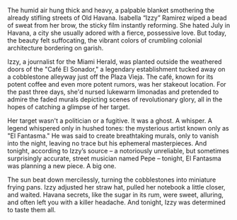 The humid air hung thick and heavy, a palpable blanket smothering the already stifling streets of Old Havana. Isabella “Izzy” Ramirez wiped a bead of sweat from her brow, the sticky film instantly reforming. She hated July in Havana, a city she usually adored with a fierce, possessive love. But today, the beauty felt suffocating, the vibrant colors of crumbling colonial architecture bordering on garish.

Izzy, a journalist for the Miami Herald, was planted outside the weathered doors of the "Café El Sonador," a legendary establishment tucked away on a cobblestone alleyway just off the Plaza Vieja. The café, known for its potent coffee and even more potent rumors, was her stakeout location. For the past three days, she'd nursed lukewarm limonadas and pretended to admire the faded murals depicting scenes of revolutionary glory, all in the hopes of catching a glimpse of her target.

Her target wasn't a politician or a fugitive. It was a ghost. A whisper. A legend whispered only in hushed tones: the mysterious artist known only as "El Fantasma." He was said to create breathtaking murals, only to vanish into the night, leaving no trace but his ephemeral masterpieces. And tonight, according to Izzy’s source – a notoriously unreliable, but sometimes surprisingly accurate, street musician named Pepe – tonight, El Fantasma was planning a new piece. A big one.

The sun beat down mercilessly, turning the cobblestones into miniature frying pans. Izzy adjusted her straw hat, pulled her notebook a little closer, and waited. Havana secrets, like the sugar in its rum, were sweet, alluring, and often left you with a killer headache. And tonight, Izzy was determined to taste them all.
